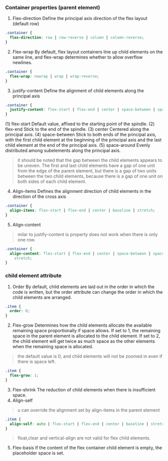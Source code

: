 ### Container properties (parent element)
1. Flex-direction
Define the principal axis direction of the flex layout (default row)
```css
.container {
  flex-direction: row | row-reverse | column | column-reverse;
}
```
2. Flex-wrap
By default, flex layout containers line up child elements on the same line, and flex-wrap determines whether to allow overflow newlines.
```css
.container {
  flex-wrap: nowrap | wrap | wrap-reverse;
}
```
3. justify-content
Define the alignment of child elements along the principal axis
```css
.container {
  justify-content: flex-start | flex-end | center | space-between | space-around;
}
```
(1) flex-start
Default value, affixed to the starting point of the spindle.
(2) flex-end
Stick to the end of the spindle.
(3) center
Centered along the principal axis.
(4) space-between
Stick to both ends of the principal axis, with the first child element at the beginning of the principal axis and the last child element at the end of the principal axis.
(5) space-around
Evenly distributed among subelements along the principal axis.
> it should be noted that the gap between the child elements appears to be uneven. The first and last child elements have a gap of one unit from the edge of the parent element, but there is a gap of two units between the two child elements, because there is a gap of one unit on both sides of each child element.
4. Align-items
Defines the alignment direction of child elements in the direction of the cross axis
```css
.container {
  align-items: flex-start | flex-end | center | baseline | stretch;
}
```
5. Align-content
> milar to justify-content
> is property does not work when there is only one row.
```css
.container {
  align-content: flex-start | flex-end | center | space-between | space-around |
    stretch;
}
```
### child element attribute
1. Order
By default, child elements are laid out in the order in which the code is written, but the order attribute can change the order in which the child elements are arranged.
```css
.item {
  order: 0;
}
```
2. Flex-grow
Determines how the child elements allocate the available remaining space proportionally if space allows.
If set to 1, the remaining space in the parent element is allocated to the child element.
If set to 2, the child element will get twice as much space as the other elements when the remaining space is allocated.
> the default value is 0, and child elements will not be zoomed in even if there is space left.
```css
.item {
  flex-grow: 1;
}
```
3. Flex-shrink
The reduction of child elements when there is insufficient space.
4. Align-self
> u can override the alignment set by align-items in the parent element
```css
.item {
  align-self: auto | flex-start | flex-end | center | baseline | stretch;
}
```
> float,clear and vertical-align are not valid for flex child elements.
5. Flex-basis
If the content of the flex container child element is empty, the placeholder space is set.
